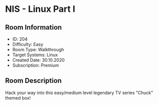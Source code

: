 ﻿# NIS - Linux Part I

## Room Information
- ID: 204
- Difficulty: Easy
- Room Type: Walkthrough
- Target Systems: Linux
- Created Date: 30.10.2020
- Subscription: Premium

## Room Description
Hack your way into this easy/medium level legendary TV series "Chuck" themed box!
